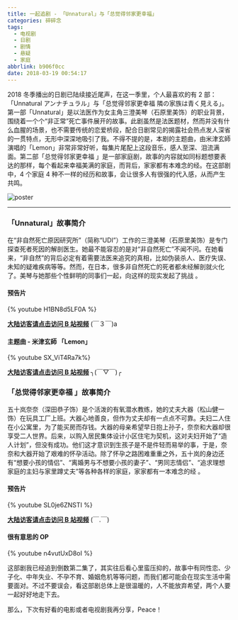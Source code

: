 ```yaml
---
title: 一起追剧 - 「Unnatural」与「总觉得邻家更幸福」
categories: 碎碎念
tags:
  - 电视剧
  - 日剧
  - 剧情
  - 悬疑
  - 家庭
abbrlink: b906f0cc
date: 2018-03-19 00:54:17
---
```


2018 冬季播出的日剧已陆续接近尾声，在这一季里，个人最喜欢的有 2 部：「Unnatural アンナチュラル」与「总觉得邻家更幸福 隣の家族は青く見える」。第一部「Unnatural」是以法医作为女主角三澄美琴（石原里美饰）的职业背景，围绕着一个个“非正常”死亡事件展开的故事。此剧虽然是法医题材，然而并没有什么血腥的场景，也不需要传统的恋爱桥段，配合日剧常见的揭露社会热点发人深省的一贯特点，无形中深深地吸引了我。不得不提的是，本剧的主题曲，由米津玄師演唱的「Lemon」非常非常好听，每集片尾配上这段音乐，感人至深、泪流满面。第二部「总觉得邻家更幸福 」是一部家庭剧，故事的内容就如同标题想要表达的那样，每个看起来幸福美满的家庭，而背后，家家都有本难念的经。在这部剧中，4 个家庭 4 种不一样的经历和故事，会让很多人有很强的代入感，从而产生共鸣。

![poster](https://user-images.githubusercontent.com/5259084/37566892-39b30eb4-2b13-11e8-8b0f-f52cf9d8b494.JPG)

<!--more-->

-----

### 「Unnatural」故事简介

在“非自然死亡原因研究所”（简称“UDI”）工作的三澄美琴（石原里美饰）是专门探查死者死因的解剖医生。她最不能容忍的是对“非自然死亡”不闻不问。在她看来，“非自然”的背后必定有着需要法医来追究的真相，比如伪装杀人、医疗失误、未知的疑难疾病等等。然而，在日本，很多非自然死亡的死者都未经解剖就火化了。美琴与她那些个性鲜明的同事们一起，向这样的现实发起了挑战 。

#### 预告片

{% youtube H1BN8d5LF0A %}

**[大陆访客请点击访问 B 站视频](https://www.bilibili.com/video/av17324592/)** (￣３￣)a

#### 主题曲 - 米津玄師 「Lemon」

{% youtube SX_ViT4Ra7k%}

**[大陆访客请点击访问 B 站视频](https://www.bilibili.com/video/av20855865/)** ╮(￣▽￣)╭

### 「总觉得邻家更幸福 」故事简介

五十岚奈奈（深田恭子饰）是个活泼的有氧潜水教练，她的丈夫大器（松山健一饰）在玩具工厂上班。大器心地善良，但作为丈夫却有一点点不可靠。夫妇二人住在小公寓里，为了能买房而存钱。大器的母亲希望早日抱上孙子，奈奈和大器却很享受二人世界。后来，以购入居民集体设计小区住宅为契机，这对夫妇开始了“造人计划”，但没有成功。他们这才意识到生孩子是不是件轻而易举的事，于是，奈奈和大器开始了艰难的怀孕活动。除了怀孕之路困难重重之外，五十岚的身边还有“想要小孩的情侣”、“离婚男与不想要小孩的妻子”、“男同志情侣”、“追求理想家庭的主妇与家里蹲丈夫”等各种各样的家庭，家家都有一本难念的经 。

#### 预告片

{% youtube SL0je6ZNSTI %}

**[大陆访客请点击访问 B 站视频](https://www.bilibili.com/video/av17038342/)** (￣.￣)

#### 很有意思的 OP

{% youtube n4vutUxD8oI %}

这部剧我已经追到倒数第二集了，其实往后看心里蛮压抑的，故事中有同性恋、少子化、中年失业、不孕不育、婚姻危机等等问题，而我们都可能会在现实生活中需要面对。不过不要误会，看这部剧总体上是很温暖的，人不能放弃希望，两个人要一起好好地走下去。

那么，下次有好看的电影或者电视剧我再分享，Peace！





